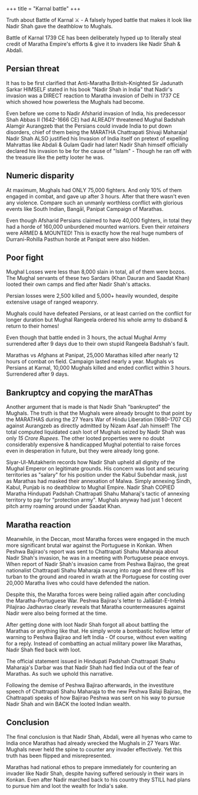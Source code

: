 +++
title = "Karnal battle"
+++

Truth about Battle of Karnal ⚔️ - A falsely hyped battle that makes it look like Nadir Shah gave the deathblow to Mughals.

Battle of Karnal 1739 CE has been deliberately hyped up to literally steal credit of Maratha Empire's efforts & give it to invaders like Nadir Shah & Abdali.

## Persian threat
It has to be first clarified that Anti-Maratha British-Knighted Sir Jadunath Sarkar HIMSELF stated in his book "Nadir Shah in India" that Nadir's invasion was a DIRECT reaction to Maratha invasion of Delhi in 1737 CE which showed how powerless the Mughals had become.

Even before we come to Nadir Afsharid invasion of India, his predecessor Shah Abbas II (1642-1666 CE) had ALREADY threatened Mughal Badshah Alamgir Aurangzeb that the Persians could invade India to put down disorders, chief of them being the MARATHA Chattrapati Shivaji Maharaja! Nadir Shah ALSO justified his Invasion of India itself on pretext of expelling Mahrattas like Abdali & Gulam Qadir had later! Nadir Shah himself officially declared his invasion to be for the cause of "Islam" - Though he ran off with the treasure like the petty looter he was.

## Numeric disparity
At maximum, Mughals had ONLY 75,000 fighters. And only 10% of them engaged in combat, and gave up after 3 hours. After that there wasn't even any violence. Compare such an unmanly worthless conflict with glorious events like South Indian, Bangāl, Panipat Campaign of Marathas.

Even though Afsharid Persians claimed to have 40,000 fighters, in total they had a horde of 160,000 unburdened mounted warriors. Even their *retainers* were ARMED & MOUNTED! This is exactly how the real huge numbers of Durrani-Rohilla Pasthun horde at Panipat were also hidden. 

## Poor fight
Mughal Losses were less than 8,000 slain in total, all of them were bozos. The Mughal servants of these two Sardars (Khan Dauran and Saadat Khan) looted their own camps and fled after Nadir Shah's attacks. 

Persian losses were 2,500 killed and 5,000+ heavily wounded, despite extensive usage of ranged weaponry. 

Mughals could have defeated Persians, or at least carried on the conflict for longer duration but Mughal Rangeela ordered his whole army to disband & return to their homes!

Even though that battle ended in 3 hours, the actual Mughal Army surrendered after 9 days due to their own stupid Rangeela Badshah's fault.

Marathas vs Afghans at Panipat, 25,000 Marathas killed after nearly 12 hours of combat on field. Campaign lasted nearly a year. Mughals vs Persians at Karnal, 10,000 Mughals killed and ended conflict within 3 hours. Surrendered after 9 days.

## Bankruptcy and copying the marAThas
Another argument that is made is that Nadir Shah "bankrupted" the Mughals. The truth is that the Mughals were already brought to that point by the MARATHAS during the 27 Years War of Hindu Liberation (1680-1707 CE) against Aurangzeb as directly admitted by Nizam Asaf Jah himself! The total computed liquidated cash loot of Mughals seized by Nadir Shah was only *15 Crore Rupees*. The other looted properties were no doubt considerably expensive & handicapped Mughal potential to raise forces even in desperation in future, but they were already long gone.

Siyar-Ul-Mutakherin records how Nadir Shah upheld all dignity of the Mughal Emperor on legitimate grounds. His concern was loot and securing territories as "salary" for his position under the Kabul Subehdar mask, just as Marathas had masked their annexation of Malwa. Simply annexing Sindh, Kabul, Punjab is no deathblow to Mughal Empire. Nadir Shah COPIED Maratha Hindupati Padshah Chattrapati Shahu Maharaj's tactic of annexing territory to pay for "protection army". Mughals anyway had just 1 decent pitch army roaming around under Saadat Khan.

## Maratha reaction
Meanwhile, in the Deccan, most Maratha forces were engaged in the much more significant brutal war against the Portuguese in Konkan. When Peshwa Bajirao's report was sent to Chattrapati Shahu Maharaja about Nadir Shah's invasion, he was in a meeting with Portuguese peace envoys. When report of Nadir Shah's invasion came from Peshwa Bajirao, the great nationalist Chattrapati Shahu Maharaja swung into rage and threw off his turban to the ground and roared in wrath at the Portuguese for costing over 20,000 Maratha lives who could have defended the nation.

Despite this, the Maratha forces were being rallied again after concluding the Maratha-Portuguese War. Peshwa Bajirao's letter to Jallādat-E-Intehā Pilajirao Jadhavrao clearly reveals that Maratha countermeasures against Nadir were also being formed at the time. 


After getting done with loot Nadir Shah forgot all about battling the Marathas or anything like that. He simply wrote a bombastic hollow letter of warning to Peshwa Bajirao and left India - Of course, without even waiting for a reply. Instead of combatting an actual military power like Marathas, Nadir Shah fled back with loot.

The official statement issued in Hindupati Padshah Chattrapati Shahu Maharaja's Darbar was that Nadir Shah had fled India out of the fear of Marathas. As such we uphold this narrative.

Following the demise of Peshwa Bajirao afterwards, in the investiture speech of Chattrapati Shahu Maharaja to the new Peshwa Balaji Bajirao, the Chattrapati speaks of how Bajirao Peshwa was sent on his way to pursue Nadir Shah and win BACK the looted Indian wealth.

## Conclusion
The final conclusion is that Nadir Shah, Abdali, were all hyenas who came to India once Marathas had already wrecked the Mughals in 27 Years War. Mughals never held the spine to counter any invader effectively. Yet this truth has been flipped and misrepresented.

Marathas had national ethos to prepare immediately for countering an invader like Nadir Shah, despite having suffered seriously in their wars in Konkan. Even after Nadir marched back to his country they STILL had plans to pursue him and loot the wealth for India's sake.

